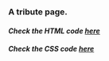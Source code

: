 ### A tribute page.

#### <i>Check the HTML code [here](./index.html)</i> 
#### <i>Check the CSS code [here](./styles.css)</i> 

